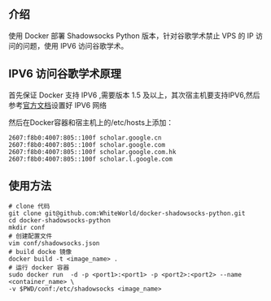 ## 介绍

使用 Docker 部署 Shadowsocks Python 版本，针对谷歌学术禁止 VPS 的 IP 访问的问题，使用 IPV6 访问谷歌学术。

## IPV6 访问谷歌学术原理

首先保证 Docker 支持 IPV6 ,需要版本 1.5 及以上，其次宿主机要支持IPV6,然后参考[官方文档](https://docs.docker.com/articles/networking/)设置好 IPV6 网络

然后在Docker容器和宿主机上的/etc/hosts上添加：

    2607:f8b0:4007:805::100f scholar.google.cn
    2607:f8b0:4007:805::100f scholar.google.com
    2607:f8b0:4007:805::100f scholar.google.com.hk
    2607:f8b0:4007:805::100f scholar.l.google.com


## 使用方法
    
    # clone 代码
    git clone git@github.com:WhiteWorld/docker-shadowsocks-python.git
    cd docker-shadowsocks-python
    mkdir conf
    # 创建配置文件
    vim conf/shadowsocks.json
    # build docke 镜像
    docker build -t <image_name> .
    # 运行 docker 容器
    sudo docker run  -d -p <port1>:<port1> -p <port2>:<port2> --name <container_name> \
    -v $PWD/conf:/etc/shadowsocks <image_name>

